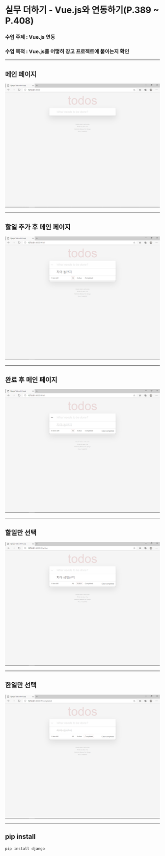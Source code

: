 # 실무 더하기 - Vue.js와 연동하기(P.389 ~ P.408)
### 수업 주제 : Vue.js 연동
### 수업 목적 : Vue.js를 어떻히 장고 프로젝트에 붙이는지 확인

---

## 메인 페이지
<img src="https://github.com/ankiwoong/django_vuejs_tutorial/blob/master/Temp/Screenshot/%EC%B5%9C%EC%A2%85%20%ED%99%94%EB%A9%B4%20%EB%A9%94%EC%9D%B8%20%ED%8E%98%EC%9D%B4%EC%A7%80.png?raw=true">

---

## 할일 추가 후 메인 페이지
<img src="https://github.com/ankiwoong/django_vuejs_tutorial/blob/master/Temp/Screenshot/%EC%B5%9C%EC%A2%85%20%ED%99%94%EB%A9%B4%20%EC%B6%94%EA%B0%80%20%ED%9B%84%20%ED%99%94%EB%A9%B4.png?raw=true">

---

## 완료 후 메인 페이지
<img src="https://github.com/ankiwoong/django_vuejs_tutorial/blob/master/Temp/Screenshot/%EC%B5%9C%EC%A2%85%20%ED%99%94%EB%A9%B4%20%EC%99%84%EB%A3%8C%20%ED%9B%84%20%ED%99%94%EB%A9%B4.png?raw=true">

---

## 할일만 선택
<img src="https://github.com/ankiwoong/django_vuejs_tutorial/blob/master/Temp/Screenshot/%EC%B5%9C%EC%A2%85%20%ED%99%94%EB%A9%B4%20%ED%95%B4%EC%95%BC%20%ED%95%A0%20%EC%9D%BC.png">

---

## 한일만 선택
<img src="https://github.com/ankiwoong/django_vuejs_tutorial/blob/master/Temp/Screenshot/%EC%A3%84%EC%A2%85%20%ED%99%94%EB%A9%B4%20%ED%95%9C%EC%9D%BC.png?raw=true">

---

## pip install

```python
pip install django
```

